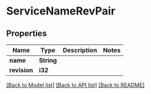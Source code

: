 # ServiceNameRevPair

## Properties

Name | Type | Description | Notes
------------ | ------------- | ------------- | -------------
**name** | **String** |  | 
**revision** | **i32** |  | 

[[Back to Model list]](../README.md#documentation-for-models) [[Back to API list]](../README.md#documentation-for-api-endpoints) [[Back to README]](../README.md)


